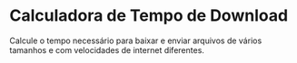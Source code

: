 # Calculadora de Tempo de Download

Calcule o tempo necessário para baixar e enviar arquivos de vários tamanhos e com velocidades de internet diferentes.
